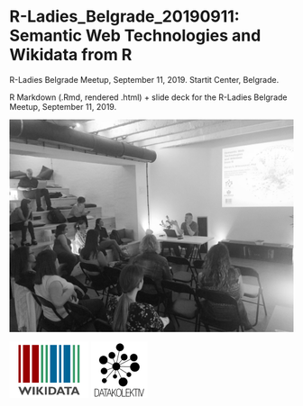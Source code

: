 # R-Ladies_Belgrade_20190911: Semantic Web Technologies and Wikidata from R
R-Ladies Belgrade Meetup, September 11, 2019. Startit Center, Belgrade.

R Markdown (.Rmd, rendered .html) + slide deck for the R-Ladies Belgrade Meetup, September 11, 2019.

![](R-Ladies_Meetup_20190911_1.jpg)

![](Wikidata-logo-en.png)
![](DK_Logo_100.png)

